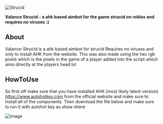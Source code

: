 ![Strucid](https://user-images.githubusercontent.com/95067718/158526417-7619a10d-d6d7-4936-b447-f8d039b098d6.png)

**Valance Strucid - a ahk based aimbot for the game strucid on roblox and requires no viruses :)**

## About
Valance-Strucid is a ahk based aimbot for strucid
Requires no viruses and only to install AHK from the website. This was also made using the hex rgb pixels which is the pixels in the game of a player added into the script which aims directly at the players head lol



## HowToUse

So first off make sure that you have installed AHK (most likely latest version)
https://www.autohotkey.com
from the official website and make sure to install all of the components. Then download the file below and make sure to run it with autohot key as show nhere


![image](https://user-images.githubusercontent.com/95067718/158527764-60a7f59e-6c1e-4d94-9a99-84a0e4bfb3f7.png)
